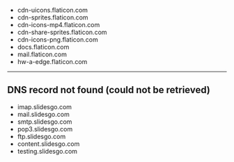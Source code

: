 - cdn-uicons.flaticon.com
- cdn-sprites.flaticon.com
- cdn-icons-mp4.flaticon.com
- cdn-share-sprites.flaticon.com
- cdn-icons-png.flaticon.com
- docs.flaticon.com
- mail.flaticon.com
- hw-a-edge.flaticon.com
---
## DNS record not found (could not be retrieved)
- imap.slidesgo.com
- mail.slidesgo.com
- smtp.slidesgo.com
- pop3.slidesgo.com
- ftp.slidesgo.com
- content.slidesgo.com
- testing.slidesgo.com
